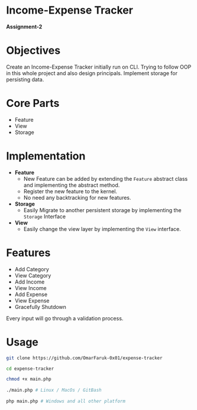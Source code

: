 # Income-Expense Tracker
**Assignment-2**

# Objectives
Create an Income-Expense Tracker initially run on CLI. Trying to follow OOP in this whole project and also design principals. Implement storage for persisting data.

# Core Parts
- Feature
- View
- Storage

# Implementation

- **Feature**
  - New Feature can be added by extending the `Feature` abstract class and implementing the abstract method.
  - Register the new feature to the kernel.
  - No need any backtracking for new features.
- **Storage**
  - Easily Migrate to another persistent storage by implementing the `Storage` Interface
- **View**
  - Easily change the view layer by implementing the `View` interface.

# Features

- Add Category
- View Category
- Add Income
- View Income
- Add Expense
- View Expense
- Gracefully Shutdown 

Every input will go through a validation process.

# Usage
```bash
git clone https://github.com/OmarFaruk-0x01/expense-tracker

cd expense-tracker

chmod +x main.php
  
./main.php # Linux / MacOs / GitBash
  
php main.php # Windows and all other platform
```